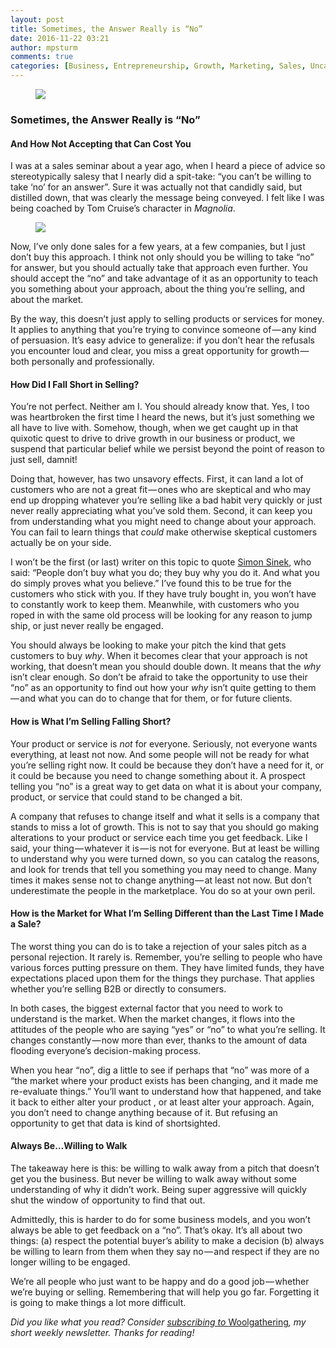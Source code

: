 ```yaml
---
layout: post
title: Sometimes, the Answer Really is “No”
date: 2016-11-22 03:21
author: mpsturm
comments: true
categories: [Business, Entrepreneurship, Growth, Marketing, Sales, Uncategorized]
---
```



<figure>

<img src="https://mikesturmblog.files.wordpress.com/2016/11/fb6be-1_xwyhmtb9os7h2qzkzznyq.jpeg">
</figure>

<h3>Sometimes, the Answer Really is “No”</h3>
<h4>And How Not Accepting that Can Cost You</h4>
<p>I was at a sales seminar about a year ago, when I heard a piece of advice so stereotypically salesy that I nearly did a spit-take: “you can’t be willing to take ‘no’ for an answer”. Sure it was actually not that candidly said, but distilled down, that was clearly the message being conveyed. I felt like I was being coached by Tom Cruise’s character in <em>Magnolia</em>.</p>
<figure>

<a href="http://www.creatomic.co"><img src="https://mikesturmblog.files.wordpress.com/2016/11/0df1c-1kcj-re293uj0yeuhhtgobw.png"></a>
</figure><p>Now, I’ve only done sales for a few years, at a few companies, but I just don’t buy this approach. I think not only should you be willing to take “no” for answer, but you should actually take that approach even further. You should accept the “no” and take advantage of it as an opportunity to teach you something about your approach, about the thing you’re selling, and about the market.</p>
<p>By the way, this doesn’t just apply to selling products or services for money. It applies to anything that you’re trying to convince someone of — any kind of persuasion. It’s easy advice to generalize: if you don’t hear the refusals you encounter loud and clear, you miss a great opportunity for growth — both personally and professionally.</p>
<h4>How Did I Fall Short in Selling?</h4>
<p>You’re not perfect. Neither am I. You should already know that. Yes, I too was heartbroken the first time I heard the news, but it’s just something we all have to live with. Somehow, though, when we get caught up in that quixotic quest to drive to drive growth in our business or product, we suspend that particular belief while we persist beyond the point of reason to just sell, damnit!</p>
<p>Doing that, however, has two unsavory effects. First, it can land a lot of customers who are not a great fit — ones who are skeptical and who may end up dropping whatever you’re selling like a bad habit very quickly or just never really appreciating what you’ve sold them. Second, it can keep you from understanding what you might need to change about your approach. You can fail to learn things that <em>could</em> make otherwise skeptical customers actually be on your side.</p>
<p>I won’t be the first (or last) writer on this topic to quote <a href="http://amzn.to/2gdSNKw" target="_blank">Simon Sinek</a>, who said: “People don’t buy what you do; they buy why you do it. And what you do simply proves what you believe.” I’ve found this to be true for the customers who stick with you. If they have truly bought in, you won’t have to constantly work to keep them. Meanwhile, with customers who you roped in with the same old process will be looking for any reason to jump ship, or just never really be engaged.</p>
<p>You should always be looking to make your pitch the kind that gets customers to buy <em>why</em>. When it becomes clear that your approach is not working, that doesn’t mean you should double down. It means that the <em>why</em> isn’t clear enough. So don’t be afraid to take the opportunity to use their “no” as an opportunity to find out how your <em>why</em> isn’t quite getting to them — and what you can do to change that for them, or for future clients.</p>
<h4>How is What I’m Selling Falling Short?</h4>
<p>Your product or service is <em>not </em>for everyone. Seriously, not everyone wants everything, at least not now. And some people will not be ready for what you’re selling right now. It could be because they don’t have a need for it, or it could be because you need to change something about it. A prospect telling you “no” is a great way to get data on what it is about your company, product, or service that could stand to be changed a bit.</p>
<p>A company that refuses to change itself and what it sells is a company that stands to miss a lot of growth. This is not to say that you should go making alterations to your product or service each time you get feedback. Like I said, your thing — whatever it is — is not for everyone. But at least be willing to understand why you were turned down, so you can catalog the reasons, and look for trends that tell you something you may need to change. Many times it makes sense not to change anything — at least not now. But don’t underestimate the people in the marketplace. You do so at your own peril.</p>
<h4>How is the Market for What I’m Selling Different than the Last Time I Made a Sale?</h4>
<p>The worst thing you can do is to take a rejection of your sales pitch as a personal rejection. It rarely is. Remember, you’re selling to people who have various forces putting pressure on them. They have limited funds, they have expectations placed upon them for the things they purchase. That applies whether you’re selling B2B or directly to consumers.</p>
<p>In both cases, the biggest external factor that you need to work to understand is the market. When the market changes, it flows into the attitudes of the people who are saying “yes” or “no” to what you’re selling. It changes constantly — now more than ever, thanks to the amount of data flooding everyone’s decision-making process.</p>
<p>When you hear “no”, dig a little to see if perhaps that “no” was more of a “the market where your product exists has been changing, and it made me re-evaluate things.” You’ll want to understand how that happened, and take it back to either alter your product , or at least alter your approach. Again, you don’t need to change anything because of it. But refusing an opportunity to get that data is kind of shortsighted.</p>
<h4>Always Be…Willing to Walk</h4>
<p>The takeaway here is this: be willing to walk away from a pitch that doesn’t get you the business. But never be willing to walk away without some understanding of why it didn’t work. Being super aggressive will quickly shut the window of opportunity to find that out.</p>
<p>Admittedly, this is harder to do for some business models, and you won’t always be able to get feedback on a “no”. That’s okay. It’s all about two things: (a) respect the potential buyer’s ability to make a decision (b) always be willing to learn from them when they say no — and respect if they are no longer willing to be engaged.</p>
<p>We’re all people who just want to be happy and do a good job — whether we’re buying or selling. Remembering that will help you go far. Forgetting it is going to make things a lot more difficult.</p>
<p><em>Did you like what you read? Consider </em><a href="http://tinyletter.com/mike_sturm" target="_blank"><em>subscribing to </em>Woolgathering</a><em>, my short weekly newsletter. Thanks for reading!</em></p>


